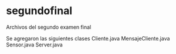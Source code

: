 # segundofinal
Archivos del segundo examen final

Se agregaron las siguientes clases 
Cliente.java
MensajeCliente.java
Sensor.java
Server.java
